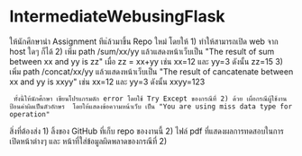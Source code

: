 # IntermediateWebusingFlask

ให้นักศึกษานำ Assignment ทีแ่ล้วมาขึ้น Repo ใหม่ โดยให้
    1)  ทำให้สามารถเปิด web จาก host ใดๆ ก็ได้
    2)  เพิ่ม path /sum/xx/yy   แล้วแสดงหน้าเว็บเป็น   "The result of sum between xx and yy is zz"   เมื่อ zz = xx+yy  เช่น xx=12 และ yy=3  ดังนั้น zz=15
    3)  เพิ่ม path /concat/xx/yy   แล้วแสดงหน้าเว็บเป็น   "The result of cancatenate between xx and yy is xxyy"    เช่น xx=12 และ yy=3  ดังนั้น xxyy=123

     ทั้งนี้ให้นักศึกษา เขียนโปรแกรมดัก error โดยใช้ Try Except ของกรณีที่ 2) ด้วย เผื่อกรณีผู้ใช้งานป้อนค่าผิดเป็นตัวอักษร  โดยให้แสดงข้อความหน้าเว็บ เป็น "You are using miss data type for operation"


สิ่งที่ต้องส่ง
    1)  ลิ้งของ GitHub ที่เก็บ repo ของงานนี้
     2)  ไฟล์ pdf ที่แสดงผลการทดสอบในการเปิดหน้าต่างๆ และ หน้าที่ใส่ข้อมูลผิดพลาดของกรณีที่ 2)
